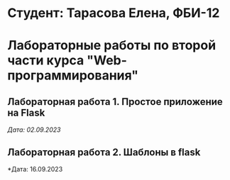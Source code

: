 # Студент: Тарасова Елена, ФБИ-12 

# Лабораторные работы по второй части курса "Web-программирования"

## Лабораторная работа 1. Простое приложение на Flask

*Дата: 02.09.2023*

## Лабораторная работа 2. Шаблоны в flask

*Дата: 16.09.2023
